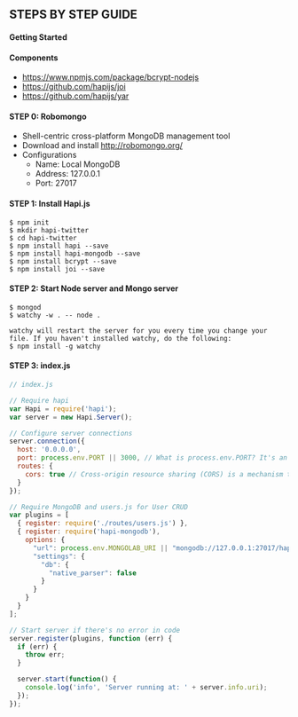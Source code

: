 ## STEPS BY STEP GUIDE
#### Getting Started

#### Components
- https://www.npmjs.com/package/bcrypt-nodejs
- https://github.com/hapijs/joi
- https://github.com/hapijs/yar

#### STEP 0: Robomongo
- Shell-centric cross-platform MongoDB management tool
- Download and install http://robomongo.org/
- Configurations
  + Name: Local MongoDB
  + Address: 127.0.0.1
  + Port: 27017

#### STEP 1: Install Hapi.js
```
$ npm init
$ mkdir hapi-twitter
$ cd hapi-twitter
$ npm install hapi --save
$ npm install hapi-mongodb --save
$ npm install bcrypt --save
$ npm install joi --save
```

#### STEP 2: Start Node server and Mongo server
```
$ mongod
$ watchy -w . -- node .

watchy will restart the server for you every time you change your file. If you haven't installed watchy, do the following:
$ npm install -g watchy
```

#### STEP 3: index.js
```js
// index.js

// Require hapi
var Hapi = require('hapi');
var server = new Hapi.Server();

// Configure server connections
server.connection({
  host: '0.0.0.0',
  port: process.env.PORT || 3000, // What is process.env.PORT? It's an environment variable prepared by Heroku Deployment
  routes: {
    cors: true // Cross-origin resource sharing (CORS) is a mechanism that enables many resources (e.g. fonts, JavaScript, etc.) on a web page to be requested from another domain outside the domain from which the resource originated.
  }
});

// Require MongoDB and users.js for User CRUD
var plugins = [
  { register: require('./routes/users.js') },
  { register: require('hapi-mongodb'),
    options: {
      "url": process.env.MONGOLAB_URI || "mongodb://127.0.0.1:27017/hapi-twitter",
      "settings": {
        "db": {
          "native_parser": false
        }
      }
    }
  }
];

// Start server if there's no error in code
server.register(plugins, function (err) {
  if (err) {
    throw err;
  }

  server.start(function() {
    console.log('info', 'Server running at: ' + server.info.uri);
  });
});
```
